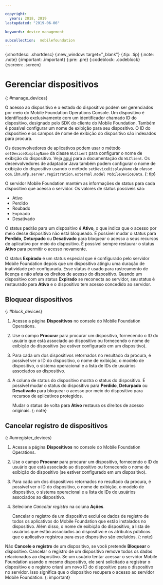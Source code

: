 ```yaml
---

copyright:
  years: 2018, 2019
lastupdated: "2019-06-06"

keywords: device management

subcollection:  mobilefoundation
---
```


{:shortdesc: .shortdesc}
{:new_window: target="_blank"}
{:tip: .tip}
{:note: .note}
{:important: .important}
{:pre: .pre}
{:codeblock: .codeblock}
{:screen: .screen}

# Gerenciar dispositivos
{: #manage_devices}

O acesso ao dispositivo e o estado do dispositivo podem ser gerenciados por meio do Mobile Foundation Operations Console. Um dispositivo é identificado exclusivamente com um identificador chamado ID do dispositivo, designado pelo SDK do cliente do Mobile Foundation. Também é possível configurar um nome de exibição para seu dispositivo. O ID do dispositivo e os campos de nome de exibição do dispositivo são indexados para procura.

Os desenvolvedores de aplicativos podem usar o método `setDeviceDisplayName` da classe `WLClient` para configurar o nome de exibição do dispositivo. Veja [aqui](https://mobilefirstplatform.ibmcloud.com/tutorials/en/foundation/8.0/api/client-side-api/javascript/client/) para a documentação do `WLClient`. Os desenvolvedores de adaptador Java também podem configurar o nome de exibição do dispositivo usando o método `setDeviceDisplayName` da classe `com.ibm.mfp.server.registration.external.model MobileDeviceData`.
{: tip}

O servidor Mobile Foundation mantém as informações de status para cada dispositivo que acessa o servidor.
Os valores de status possíveis são:
* Ativo
* Perdido
* Roubado
* Expirado
* Desativado

O status padrão para um dispositivo é **Ativo**, o que indica que o acesso por meio desse dispositivo não está bloqueado. É possível mudar o status para **Perdido**, **Deturpado** ou **Desativado** para bloquear o acesso a seus recursos de aplicativo por meio do dispositivo. É possível sempre restaurar o status **Ativo** para permitir o acesso novamente.

O status **Expirado** é um status especial que é configurado pelo servidor Mobile Foundation depois que um dispositivo atingiu uma duração de inatividade pré-configurada. Esse status é usado para rastreamento de licença e não afeta os direitos de acesso do dispositivo. Quando um dispositivo com um status **Expirado** se reconecta ao servidor, seu status é restaurado para **Ativo** e o dispositivo tem acesso concedido ao servidor.

## Bloquear dispositivos
{: #block_devices}

1. Acesse a página **Dispositivos** no console do Mobile Foundation Operations.
2. Use o campo **Procurar** para procurar um dispositivo, fornecendo o ID do usuário que está associado ao dispositivo ou fornecendo o nome de exibição do dispositivo (se estiver configurado em um dispositivo).
3. Para cada um dos dispositivos retornados no resultado da procura, é possível ver o ID do dispositivo, o nome de exibição, o modelo de dispositivo, o sistema operacional e a lista de IDs de usuários associados ao dispositivo.
4. A coluna de status do dispositivo mostra o status do dispositivo. É possível mudar o status do dispositivo para **Perdido**, **Deturpado** ou **Desativado** para bloquear o acesso por meio do dispositivo para recursos de aplicativos protegidos.

   Mudar o status de volta para **Ativo** restaura os direitos de acesso originais.
   {: note}


## Cancelar registro de dispositivos
{: #unregister_devices}

1. Acesse a página **Dispositivos** no console do Mobile Foundation Operations.
2. Use o campo **Procurar** para procurar um dispositivo, fornecendo o ID do usuário que está associado ao dispositivo ou fornecendo o nome de exibição do dispositivo (se estiver configurado em um dispositivo).
3. Para cada um dos dispositivos retornados no resultado da procura, é possível ver o ID do dispositivo, o nome de exibição, o modelo de dispositivo, o sistema operacional e a lista de IDs de usuários associados ao dispositivo.
4. Selecione *Cancelar registro* na coluna **Ações**.

   Cancelar o registro de um dispositivo exclui os dados de registro de todos os aplicativos do Mobile Foundation que estão instalados no dispositivo. Além disso, o nome de exibição do dispositivo, a lista de usuários que estão associados ao dispositivo e os atributos públicos que o aplicativo registrou para esse dispositivo são excluídos.
   {: note}


Não **Cancele o registro** de um dispositivo, se você pretende **Bloquear** o dispositivo. Cancelar o registro de um dispositivo remove todos os dados relacionados ao dispositivo. Se um usuário tentar acessar o servidor Mobile Foundation usando o mesmo dispositivo, ele será solicitado a registrar o dispositivo e o registro criará um novo ID do dispositivo para o dispositivo no servidor. Isso significa que o dispositivo recupera o acesso ao servidor Mobile Foundation.
{: important}
